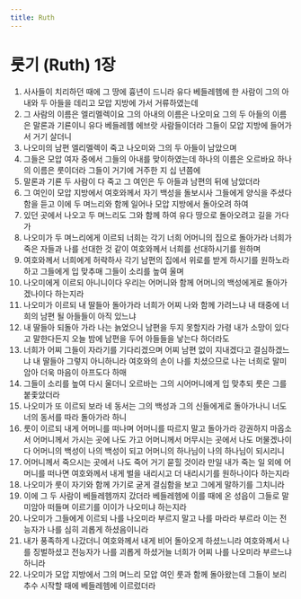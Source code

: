 ```yaml
---
title: Ruth
---
```


# 룻기 (Ruth) 1장
1. 사사들이 치리하던 때에 그 땅에 흉년이 드니라 유다 베들레헴에 한 사람이 그의 아내와 두 아들을 데리고 모압 지방에 가서 거류하였는데
1. 그 사람의 이름은 엘리멜렉이요 그의 아내의 이름은 나오미요 그의 두 아들의 이름은 말론과 기룐이니 유다 베들레헴 에브랏 사람들이더라 그들이 모압 지방에 들어가서 거기 살더니
1. 나오미의 남편 엘리멜렉이 죽고 나오미와 그의 두 아들이 남았으며
1. 그들은 모압 여자 중에서 그들의 아내를 맞이하였는데 하나의 이름은 오르바요 하나의 이름은 룻이더라 그들이 거기에 거주한 지 십 년쯤에
1. 말론과 기룐 두 사람이 다 죽고 그 여인은 두 아들과 남편의 뒤에 남았더라
1. 그 여인이 모압 지방에서 여호와께서 자기 백성을 돌보시사 그들에게 양식을 주셨다 함을 듣고 이에 두 며느리와 함께 일어나 모압 지방에서 돌아오려 하여
1. 있던 곳에서 나오고 두 며느리도 그와 함께 하여 유다 땅으로 돌아오려고 길을 가다가
1. 나오미가 두 며느리에게 이르되 너희는 각기 너희 어머니의 집으로 돌아가라 너희가 죽은 자들과 나를 선대한 것 같이 여호와께서 너희를 선대하시기를 원하며
1. 여호와께서 너희에게 허락하사 각기 남편의 집에서 위로를 받게 하시기를 원하노라 하고 그들에게 입 맞추매 그들이 소리를 높여 울며
1. 나오미에게 이르되 아니니이다 우리는 어머니와 함께 어머니의 백성에게로 돌아가겠나이다 하는지라
1. 나오미가 이르되 내 딸들아 돌아가라 너희가 어찌 나와 함께 가려느냐 내 태중에 너희의 남편 될 아들들이 아직 있느냐
1. 내 딸들아 되돌아 가라 나는 늙었으니 남편을 두지 못할지라 가령 내가 소망이 있다고 말한다든지 오늘 밤에 남편을 두어 아들들을 낳는다 하더라도
1. 너희가 어찌 그들이 자라기를 기다리겠으며 어찌 남편 없이 지내겠다고 결심하겠느냐 내 딸들아 그렇지 아니하니라 여호와의 손이 나를 치셨으므로 나는 너희로 말미암아 더욱 마음이 아프도다 하매
1. 그들이 소리를 높여 다시 울더니 오르바는 그의 시어머니에게 입 맞추되 룻은 그를 붙좇았더라
1. 나오미가 또 이르되 보라 네 동서는 그의 백성과 그의 신들에게로 돌아가나니 너도 너의 동서를 따라 돌아가라 하니
1. 룻이 이르되 내게 어머니를 떠나며 어머니를 따르지 말고 돌아가라 강권하지 마옵소서 어머니께서 가시는 곳에 나도 가고 어머니께서 머무시는 곳에서 나도 머물겠나이다 어머니의 백성이 나의 백성이 되고 어머니의 하나님이 나의 하나님이 되시리니
1. 어머니께서 죽으시는 곳에서 나도 죽어 거기 묻힐 것이라 만일 내가 죽는 일 외에 어머니를 떠나면 여호와께서 내게 벌을 내리시고 더 내리시기를 원하나이다 하는지라
1. 나오미가 룻이 자기와 함께 가기로 굳게 결심함을 보고 그에게 말하기를 그치니라
1. 이에 그 두 사람이 베들레헴까지 갔더라 베들레헴에 이를 때에 온 성읍이 그들로 말미암아 떠들며 이르기를 이이가 나오미냐 하는지라
1. 나오미가 그들에게 이르되 나를 나오미라 부르지 말고 나를 마라라 부르라 이는 전능자가 나를 심히 괴롭게 하셨음이니라
1. 내가 풍족하게 나갔더니 여호와께서 내게 비어 돌아오게 하셨느니라 여호와께서 나를 징벌하셨고 전능자가 나를 괴롭게 하셨거늘 너희가 어찌 나를 나오미라 부르느냐 하니라
1. 나오미가 모압 지방에서 그의 며느리 모압 여인 룻과 함께 돌아왔는데 그들이 보리 추수 시작할 때에 베들레헴에 이르렀더라